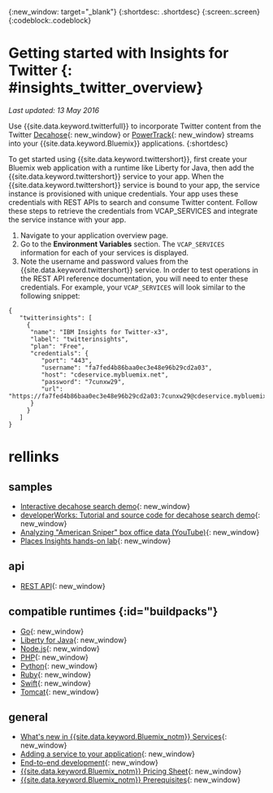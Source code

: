 {:new_window: target="_blank"}
{:shortdesc: .shortdesc}
{:screen:.screen}
{:codeblock:.codeblock}

# Getting started with Insights for Twitter {: #insights_twitter_overview}

*Last updated: 13 May 2016*

Use {{site.data.keyword.twitterfull}} to incorporate Twitter content from the Twitter [Decahose](http://support.gnip.com/apis/firehose/overview.html){: new_window} or [PowerTrack](http://support.gnip.com/apis/powertrack/overview.html){: new_window} streams into your {{site.data.keyword.Bluemix}} applications.
{:shortdesc}

To get started using {{site.data.keyword.twittershort}}, first create your Bluemix web application with a runtime like Liberty for Java, then add the {{site.data.keyword.twittershort}} service to your app. When the {{site.data.keyword.twittershort}} service is bound to your app, the service instance is provisioned with unique credentials. Your app uses these credentials with REST APIs to search and consume Twitter content.  Follow these steps to retrieve the credentials from VCAP_SERVICES and integrate the service instance with your app.

1. Navigate to your application overview page.
2. Go to the **Environment Variables** section. The `VCAP_SERVICES` information for each of your services is displayed.
3. Note the username and password values from the {{site.data.keyword.twittershort}} service. In order to test operations in the REST API reference documentation, you will need to enter these credentials. For example, your `VCAP_SERVICES` will look similar to the following snippet:

```
{  
   "twitterinsights": [    
     {      
      "name": "IBM Insights for Twitter-x3",
      "label": "twitterinsights",
      "plan": "Free",
      "credentials": {
         "port": "443",
         "username": "fa7fed4b86baa0ec3e48e96b29cd2a03",
         "host": "cdeservice.mybluemix.net",
         "password": "7cunxw29",
         "url": "https://fa7fed4b86baa0ec3e48e96b29cd2a03:7cunxw29@cdeservice.mybluemix.net"
      }
     }  
   ]
}
```

<!--
## Adding Insights for Twitter to your application {: #adding_twitter}

The following instructions guide you through the process of creating an application, binding the application to the {{site.data.keyword.twittershort}} service, and retrieving the service credentials to interact with REST API operations in the provided API reference documentation.

### Create an application
For demonstration purposes, you'll create an application using the Liberty for Java&trade;  runtime, but the general process described below can be applied to other runtimes. If you don't have an existing application, click **CREATE AN APP** in the dashboard. When asked to confirm the type of app, click **WEB**.

1. Open the **Catalog** menu.
2. From the **Runtimes** section, click **Liberty for Java**.
3. Click **Create**.
4. In the **App Name** field, specify the name of your app.
5. Click **Finish**. Wait for your application to provision.

### Add the Insights for Twitter service
Follow these steps to add the {{site.data.keyword.twittershort}} service to your app.

1. Open the **Catalog** menu.
2. From the **Data & Analytics** section, click the {{site.data.keyword.twittershort}} tile.
3. In the **App** field, select the name of your app.
4. Click **Create**.
5. When prompted, click **Restage** to restart your application.
-->

<!-- 
The following video demonstrates the use of API operations from our API reference documentation and cURL examples entered from the command line. 

[//]: # <iframe width="420" height="315" src="https://www.youtube.com/embed/LZKVn496XJc" frameborder="0" allowfullscreen></iframe>

[//]: # To watch the video in a larger format, go to: [https://youtu.be/LZKVn496XJc](https://youtu.be/LZKVn496XJc){: new.window}
-->

# rellinks
## samples
* [Interactive decahose search demo](https://cdetestapp.mybluemix.net/){: new_window}
* [developerWorks: Tutorial and source code for decahose search demo](http://www.ibm.com/developerworks/cloud/library/cl-twitter-search-insights-bluemix-trs/index.html){: new_window}
* [Analyzing "American Sniper" box office data (YouTube)](https://www.youtube.com/watch?v=Gfk5quglXvI){: new_window}
* [Places Insights hands-on lab](https://github.com/IBM-Bluemix/places-insights-lab){: new_window}

## api
* [REST API](https://cdeservice.{APPDomain}/rest-api/){: new_window}

## compatible runtimes {:id="buildpacks"}
* [Go](https://console.{DomainName}/docs/runtimes/go/index.html){: new_window}
* [Liberty for Java](https://console.{DomainName}/docs/runtimes/liberty/index.html){: new_window}
* [Node.js](https://console.{DomainName}/docs/runtimes/nodejs/index.html){: new_window}
* [PHP](https://console.{DomainName}/docs/runtimes/php/index.html){: new_window}
* [Python](https://console.{DomainName}/docs/runtimes/python/index.html){: new_window}
* [Ruby](https://console.{DomainName}/docs/runtimes/ruby/index.html){: new_window}
* [Swift](https://console.{DomainName}/docs/runtimes/swift/index.html){: new_window}
* [Tomcat](https://console.{DomainName}/docs/runtimes/tomcat/index.html){: new_window}

## general
* [What's new in {{site.data.keyword.Bluemix_notm}} Services](http://www.ng.bluemix.net/docs/whatsnew/index.html#services_category){: new_window}
* [Adding a service to your application](../reqnsi.html){: new_window}
* [End-to-end development](https://console.{DomainName}/docs/cfapps/ee.html){: new_window}
* [{{site.data.keyword.Bluemix_notm}} Pricing Sheet](https://console.{DomainName}/pricing/){: new_window}
* [{{site.data.keyword.Bluemix_notm}} Prerequisites](https://developer.ibm.com/bluemix/support/#prereqs){: new_window}

